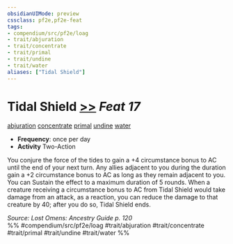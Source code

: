 ```yaml
---
obsidianUIMode: preview
cssclass: pf2e,pf2e-feat
tags:
- compendium/src/pf2e/loag
- trait/abjuration
- trait/concentrate
- trait/primal
- trait/undine
- trait/water
aliases: ["Tidal Shield"]
---
```

# Tidal Shield  [>>](rules/core-rulebook/chapter-9-playing-the-game.md#Actions "Two-Action") *Feat 17*  
[abjuration](rules/traits/abjuration.md)  [concentrate](rules/traits/concentrate.md)  [primal](rules/traits/primal.md)  [undine](rules/traits/undine-b2.md)  [water](rules/traits/water.md)  

- **Frequency**: once per day
- **Activity** Two-Action

You conjure the force of the tides to gain a +4 circumstance bonus to AC until the end of your next turn. Any allies adjacent to you during the duration gain a +2 circumstance bonus to AC as long as they remain adjacent to you. You can Sustain the effect to a maximum duration of 5 rounds. When a creature receiving a circumstance bonus to AC from Tidal Shield would take damage from an attack, as a reaction, you can reduce the damage to that creature by 40; after you do so, Tidal Shield ends.

*Source: Lost Omens: Ancestry Guide p. 120*  
%% #compendium/src/pf2e/loag #trait/abjuration #trait/concentrate #trait/primal #trait/undine #trait/water %%